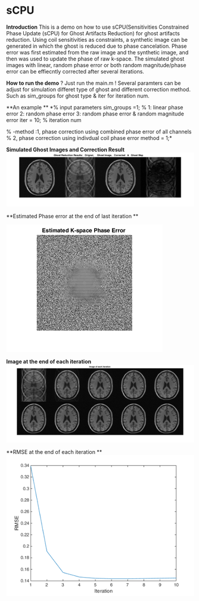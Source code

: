 # sCPU
**Introduction**
This is a demo on how to use sCPU(Sensitivities Constrained Phase Update (sCPU) for Ghost Artifacts Reduction) for ghost artifacts reduction.
Using coil sensitivities as constraints, a synthetic image can be generated in which the ghost is reduced due to phase cancelation. Phase error was first estimated from the raw image and the synthetic image, 
and then was used to update the phase of raw k-space. The simulated ghost images with linear, random phase error or both random magnitude/phase error can be effiecntly corrected after several iterations.


**How to run the demo** ?
Just run the main.m !
Several paramters can be adjust for simulation differet type of ghost and different correction method. Such as sim_groups for ghost type & iter for iteration num.


**An example **
*% input parameters
sim_groups =1; % 1: linear phase error  2: random phase error 3: random phase error & random magnitude error
iter = 10; % iteration num

%     -method                       :1, phase correction using combined phase error of all channels
%                                            2, phase correction using indivdual coil phase error
method = 1;*

**Simulated Ghost Images and Correction Result**
![](CorrectionResults.png "Simulation Results")

**Estimated Phase error at the end of last iteration **

![](PhaseErr.png "Estimated Phase error at the end of last iteration ")

**Image at the end of each iteration** 
![](Iterations.png "Image at the end of each iteration ")

**RMSE at the end of each iteration **
![](RMSE.png "RMSE at the end of each iteration ")
